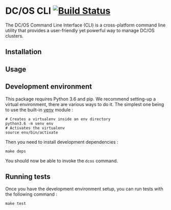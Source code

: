 # DC/OS CLI [![Build Status](https://travis-ci.org/bamarni/dcos_cli.svg?branch=master)](https://travis-ci.org/bamarni/dcos_cli)

The DC/OS Command Line Interface (CLI) is a cross-platform command line utility that provides a user-friendly yet powerful way to manage DC/OS clusters.

## Installation

## Usage

## Development environment

This package requires Python 3.6 and pip. We recommend setting-up a virtual environment, there are various ways to do it.
The simplest one being to use the built-in [venv](https://docs.python.org/3/library/venv.html) module :

    # Creates a virtualenv inside an env directory
    python3.6 -m venv env
    # Activates the virtualenv
    source env/bin/activate

Then you need to install development dependencies :

    make deps

You should now be able to invoke the `dcos` command.

## Running tests

Once you have the development environment setup, you can run tests with the following command :

    make test
